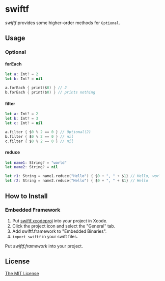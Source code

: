 swiftf
============================

_swiftf_ provides some higher-order methods for `Optional`.

Usage
----------------------------

### Optional        

#### forEach

```swift
let a: Int? = 2
let b: Int? = nil

a.forEach { print($0) } // 2
b.forEach { print($0) } // prints nothing
```

#### filter

```swift
let a: Int? = 2
let b: Int? = 3
let c: Int? = nil

a.filter { $0 % 2 == 0 } // Optional(2)
b.filter { $0 % 2 == 0 } // nil
c.filter { $0 % 2 == 0 } // nil
```

####  reduce

```swift
let name1: String? = "world"
let name2: String? = nil

let r1: String = name1.reduce("Hello") { $0 + ", " + $1} // Hello, world
let r2: String = name2.reduce("Hello") { $0 + ", " + $1} // Hello
```

How to Install
----------------------------

### Embedded Framework

1. Put [swiftf.xcodeproj](Project/swiftf.xcodeproj) into your project in Xcode.
2. Click the project icon and select the "General" tab.
3. Add swiftf.framework to "Embedded Binaries".
4. `import swiftf` in your swift files.

Put _swiftf.framework_ into your project.

License
----------------------------

[The MIT License](LICENSE)
